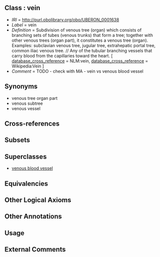
## Class : vein

 * *IRI* = http://purl.obolibrary.org/obo/UBERON_0001638
 * *Label* = vein
 * *Definition* = Subdivision of venous tree (organ) which consists of branching sets of tubes (venous trunks) that form a tree; together with other venous trees (organ part), it constitutes a venous tree (organ). Examples: subclavian venous tree, jugular tree, extrahepatic portal tree, common iliac venous tree. // Any of the tubular branching vessels that carry blood from the capillaries toward the heart. [ [database_cross_reference](../../ef/oboInOwl#hasDbXref.md) = NLM:vein, [database_cross_reference](../../ef/oboInOwl#hasDbXref.md) = Wikipedia:Vein ]
 * *Comment* = TODO - check with MA - vein vs venous blood vessel

## Synonyms

 * venous tree organ part
 * venous subtree
 * venous vessel

## Cross-references


## Subsets


## Superclasses

 * [venous blood vessel](../../UBERON/20/UBERON_0003920.md)

## Equivalencies


## Other Logical Axioms


## Other Annotations


## Usage


## External Comments

